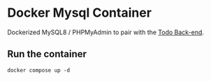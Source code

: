 # Docker Mysql Container  
  
Dockerized MySQL8 / PHPMyAdmin to pair with the [Todo Back-end](https://github.com/Madjerx/todo-back/compare/devel?expand=1).


## Run the container

`docker compose up -d`

